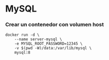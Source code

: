 # MySQL

### Crear un contenedor con volumen host
```
docker run -d \
    --name server-mysql \
    -e MYSQL_ROOT_PASSWORD=12345 \
    -v $(pwd -W)/data:/var/lib/mysql \
    mysql:8
```
